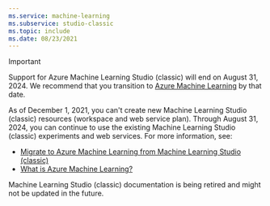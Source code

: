 ```yaml
---
ms.service: machine-learning
ms.subservice: studio-classic
ms.topic: include
ms.date: 08/23/2021    
---
```

<!-- Deprecation notice for Machine Learning Studio (classic) docs
-->

> [!IMPORTANT]
> Support for Azure Machine Learning Studio (classic) will end on August 31, 2024. We recommend that you transition to [Azure Machine Learning](https://azure.microsoft.com/services/machine-learning/) by that date.
>
> As of December 1, 2021, you can't create new Machine Learning Studio (classic) resources (workspace and web service plan). Through August 31, 2024, you can continue to use the existing Machine Learning Studio (classic) experiments and web services. For more information, see:
>
> - [Migrate to Azure Machine Learning from Machine Learning Studio (classic)](/azure/machine-learning/v1/migrate-overview)
> - [What is Azure Machine Learning?](/azure/machine-learning/overview-what-is-azure-machine-learning)
>
> Machine Learning Studio (classic) documentation is being retired and might not be updated in the future.
